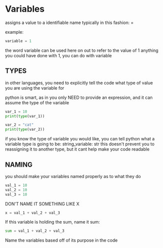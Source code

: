 # Variables
assigns a value to a identifiable name
typically in this fashion:
<variable name> = <expression>

example:

```python
variable = 1
```

the word variable can be used here on out to refer to the value of 1
anything you could have done with 1, you can do with variable




## TYPES
in other languages, you need to explicitly tell the code what type
of value you are using the variable for


python is smart, as in you only NEED to provide an expression, and it can assume the type of the variable
```python
var_1 = 10
print(type(var_1))

var_2 = "cat"
print(type(var_2))
```

if you know the type of variable you would like, you can tell python what a variable type is going to be:
string_variable: str
this doesn't prevent you to reassigning it to another type, but it cant help make your code readable



## NAMING
you should make your variables named properly as to what they do

```python
val_1 = 10
val_2 = 10
val_3 = 10
```

DON'T NAME IT SOMETHING LIKE X
```python
x = val_1 + val_2 + val_3
```

If this variable is holding the sum, name it sum:

```python
sum = val_1 + val_2 + val_3

```

Name the variables based off of its purpose in the code



